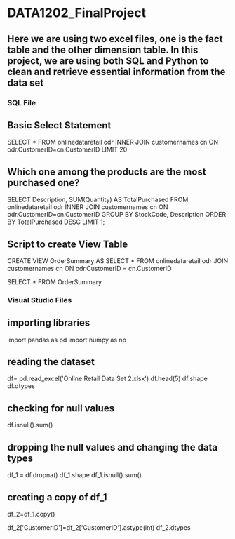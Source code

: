 # DATA1202_FinalProject

## Here we are using two excel files, one is the fact table and the other dimension table. In this project, we are using both SQL and Python to clean and retrieve essential information from the data set

### SQL File

## Basic Select Statement

SELECT * 
FROM onlinedataretail odr
INNER JOIN customernames cn
ON odr.CustomerID=cn.CustomerID
LIMIT 20

## Which one among the products are the most purchased one?

SELECT Description, SUM(Quantity) AS TotalPurchased
FROM onlinedataretail odr
INNER JOIN customernames cn
ON odr.CustomerID=cn.CustomerID
GROUP BY StockCode, Description
ORDER BY TotalPurchased DESC
LIMIT 1;

## Script to create View Table
CREATE VIEW OrderSummary AS
SELECT *
FROM
    onlinedataretail odr
JOIN
    customernames cn
    ON odr.CustomerID = cn.CustomerID

SELECT * FROM OrderSummary




### Visual Studio Files

## importing libraries

import pandas as pd 
import numpy as np 


## reading the dataset

df= pd.read_excel('Online Retail Data Set 2.xlsx')
df.head(5)
df.shape
df.dtypes

## checking for null values

df.isnull().sum()

## dropping the null values and changing the data types

df_1 = df.dropna()
df_1.shape
df_1.isnull().sum()

## creating a copy of df_1

df_2=df_1.copy()

df_2['CustomerID']=df_2['CustomerID'].astype(int)
df_2.dtypes

